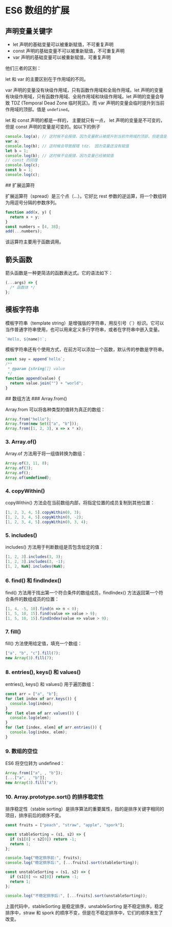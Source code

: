 # ES6 数组的扩展

<script setup lang='ts'>
import { ref } from "vue";

// 为每个示例创建独立的日志数组
const spreadLogs = ref<ILog[]>([]);
const fromLogs = ref<ILog[]>([]);
const ofLogs = ref<ILog[]>([]);
const copyWithinLogs = ref<ILog[]>([]);
const includesLogs = ref<ILog[]>([]);
const findLogs = ref<ILog[]>([]);
const fillLogs = ref<ILog[]>([]);
const entriesLogs = ref<ILog[]>([]);
const emptyLogs = ref<ILog[]>([]);
const sortLogs = ref<ILog[]>([]);

// 变量声明关键字示例
const variableDeclarationLogs = ref<ILog[]>([]);
try{
  variableDeclarationLogs.value.push({
    name: "变量声明",
    message: `a: ${typeof a}` 
  });
  var a;
  
  console.log(b); // 这时候会导致报错 tdz， 因为变量还没有赋值
  b=1;


}catch(e){
  variableDeclarationLogs.value.push({
    name: "变量声明",
    message: e.message
  });

  try{
      console.log(c); // 这时候会导致报错 tdz， 因为变量还没有赋值
  } catch(e){
      variableDeclarationLogs.value.push({
    name: "变量声明",
    message: e.message
  });
  }
}

// 模板字符串示例
const templateStringLogs = ref<ILog[]>([]);
templateStringLogs.value.push({
  name: "模板字符串",
  message: "hello world"
});

// 扩展运算符示例
console.vlog = (...args) => {
  spreadLogs.value.push({
    name: "spread",
    message: args.join(" ")
  });
};


const numbers = [4, 38];
function add(x, y) {
  return x + y;
}
console.vlog(add(...numbers));

// Array.from 示例
console.vlog = (...args) => {
  fromLogs.value.push({
    name: "from",
    message: args.join(" ")
  });
};

console.vlog(Array.from('hello'));
console.vlog(Array.from(new Set(['a', 'b'])));
console.vlog(Array.from([1, 2, 3], x => x * x));

// Array.of 示例
console.vlog = (...args) => {
  ofLogs.value.push({
    name: "of",
    message: args.join(" ")
  });
};

console.vlog(Array.of(3, 11, 8));
console.vlog(Array.of(3));
console.vlog(Array.of());
console.vlog(Array.of(undefined));

// copyWithin 示例
console.vlog = (...args) => {
  copyWithinLogs.value.push({
    name: "copyWithin",
    message: args.join(" ")
  });
};

console.vlog([1, 2, 3, 4, 5].copyWithin(0, 3));
console.vlog([1, 2, 3, 4, 5].copyWithin(0, -2));
console.vlog([1, 2, 3, 4, 5].copyWithin(0, 3, 4));

// includes 示例
console.vlog = (...args) => {
  includesLogs.value.push({
    name: "includes",
    message: args.join(" ")
  });
};

console.vlog([1, 2, 3].includes(3, 3));
console.vlog([1, 2, 3].includes(3, -1));
console.vlog([1, 2, NaN].includes(NaN));

// find 和 findIndex 示例
console.vlog = (...args) => {
  findLogs.value.push({
    name: "find",
    message: args.join(" ")
  });
};

console.vlog([1, 4, -5, 10].find(n => n < 0));
console.vlog([1, 5, 10, 15].find(value => value > 9));
console.vlog([1, 5, 10, 15].findIndex(value => value > 9));

// fill 示例
console.vlog = (...args) => {
  fillLogs.value.push({
    name: "fill",
    message: args.join(" ")
  });
};

console.vlog(['a', 'b', 'c'].fill(7));
console.vlog(new Array(3).fill(7));

// entries, keys, values 示例
console.vlog = (...args) => {
  entriesLogs.value.push({
    name: "entries",
    message: args.join(" ")
  });
};

const arr = ['a', 'b'];
for (let index of arr.keys()) {
  console.vlog(`keys: ${index}`);
}
for (let elem of arr.values()) {
  console.vlog(`values: ${elem}`);
}
for (let [index, elem] of arr.entries()) {
  console.vlog(`entries: ${index} ${elem}`);
}

// 空位示例
console.vlog = (...args) => {
  emptyLogs.value.push({
    name: "empty",
    message: args.join(" ")
  });
};

console.vlog(Array.from(['a',,'b']));
console.vlog([...['a',,'b']]);
console.vlog(new Array(3).fill('a'));

// 排序稳定性示例
console.vlog = (...args) => {
  sortLogs.value.push({
    name: "sort",
    message: args.join(" ")
  });
};

const fruits = ["peach", "straw", "apple", "spork"];

const stableSorting = (s1, s2) => {
  if (s1[0] < s2[0]) return -1;
  return 1;
};

console.vlog('稳定排序前:', fruits);
console.vlog('稳定排序后:', [...fruits].sort(stableSorting));

const unstableSorting = (s1, s2) => {
  if (s1[0] <= s2[0]) return -1;
  return 1;
};

console.vlog('不稳定排序后:', [...fruits].sort(unstableSorting));
</script>

## 声明变量关键字

- let 声明的基础变量可以被重新赋值，不可重复声明
- const 声明的基础变量不可以被重新赋值，不可重复声明
- var 声明的基础变量可以被重新赋值，可重复声明

他们三者的区别：

let 和 var 的主要区别在于作用域的不同。

var 声明的变量没有块级作用域，只有函数作用域和全局作用域。let 声明的变量有块级作用域，只有函数作用域、全局作用域和块级作用域。let 声明的变量会导致 TDZ (Temporal Dead Zone 临时死区)。而 var 声明的变量会临时提升到当前作用域的顶部。值是 `undefined`。

let 和 const 声明的都是一样的， 主要就只有一点， let 声明的变量是不可变的，但是 const 声明的变量是可变的。如以下的例子

```js
console.log(a); // 这时候不会报错，因为变量默认被提升到当前作用域的顶部，但是值是 undefined
var a;
console.log(b); // 这时候会导致报错 tdz， 因为变量还没有赋值
let b = 1;
console.log(b); // 这时候不会报错，因为变量已经被赋值
// const 的同理
console.log(c);
const b = 1;
console.log(c);
```

<Log :logs="variableDeclarationLogs"/>
## 扩展运算符

扩展运算符（spread）是三个点（...）。它好比 rest 参数的逆运算，将一个数组转为用逗号分隔的参数序列。

```js
function add(x, y) {
  return x + y;
}
const numbers = [4, 38];
add(...numbers);
```

<Log :logs="spreadLogs" />

该运算符主要用于函数调用。

## 箭头函数

箭头函数是一种更简洁的函数表达式。它的语法如下：

```js
(...args) => {
  /* 函数体 */
};
```

## 模板字符串

模板字符串（template string）是增强版的字符串，用反引号（`）标识。它可以当作普通字符串使用，也可以用来定义多行字符串，或者在字符串中嵌入变量。

```js
`Hello, ${name}!`;
```

模板字符串还有个使用方式，在前方可以添加一个函数，默认传的参数是字符串。

```js
const say = append`hello`;
/**
 * @param {string[]} value
 */
function append(value) {
  return value.join("") + "world";
}
```

<Log :logs="templateStringLogs" />
## 数组方法
### Array.from()

Array.from 可以将各种类型的值转为真正的数组：

```js
Array.from("hello");
Array.from(new Set(["a", "b"]));
Array.from([1, 2, 3], x => x * x);
```

<Log :logs="fromLogs" />

### 3. Array.of()

Array.of 方法用于将一组值转换为数组：

```js
Array.of(3, 11, 8);
Array.of(3);
Array.of();
Array.of(undefined);
```

<Log :logs="ofLogs" />

### 4. copyWithin()

copyWithin() 方法会在当前数组内部，将指定位置的成员复制到其他位置：

```js
[1, 2, 3, 4, 5].copyWithin(0, 3);
[1, 2, 3, 4, 5].copyWithin(0, -2);
[1, 2, 3, 4, 5].copyWithin(0, 3, 4);
```

<Log :logs="copyWithinLogs" />

### 5. includes()

includes() 方法用于判断数组是否包含给定的值：

```js
[1, 2, 3].includes(3, 3);
[1, 2, 3].includes(3, -1);
[1, 2, NaN].includes(NaN);
```

<Log :logs="includesLogs" />

### 6. find() 和 findIndex()

find() 方法用于找出第一个符合条件的数组成员，findIndex() 方法返回第一个符合条件的数组成员的位置：

```js
[1, 4, -5, 10].find(n => n < 0);
[1, 5, 10, 15].find(value => value > 9);
[1, 5, 10, 15].findIndex(value => value > 9);
```

<Log :logs="findLogs" />

### 7. fill()

fill() 方法使用给定值，填充一个数组：

```js
["a", "b", "c"].fill(7);
new Array(3).fill(7);
```

<Log :logs="fillLogs" />

### 8. entries(), keys() 和 values()

entries(), keys() 和 values() 用于遍历数组：

```js
const arr = ["a", "b"];
for (let index of arr.keys()) {
  console.log(index);
}
for (let elem of arr.values()) {
  console.log(elem);
}
for (let [index, elem] of arr.entries()) {
  console.log(index, elem);
}
```

<Log :logs="entriesLogs" />

### 9. 数组的空位

ES6 将空位转为 undefined：

```js
Array.from(["a", , "b"]);
[...["a", , "b"]];
new Array(3).fill("a");
```

<Log :logs="emptyLogs" />

### 10. Array.prototype.sort() 的排序稳定性

排序稳定性（stable sorting）是排序算法的重要属性，指的是排序关键字相同的项目，排序前后的顺序不变。

```js
const fruits = ["peach", "straw", "apple", "spork"];

const stableSorting = (s1, s2) => {
  if (s1[0] < s2[0]) return -1;
  return 1;
};

console.log("稳定排序前:", fruits);
console.log("稳定排序后:", [...fruits].sort(stableSorting));

const unstableSorting = (s1, s2) => {
  if (s1[0] <= s2[0]) return -1;
  return 1;
};

console.log("不稳定排序后:", [...fruits].sort(unstableSorting));
```

<Log :logs="sortLogs" />

上面代码中，stableSorting 是稳定排序，unstableSorting 是不稳定排序。稳定排序中，straw 和 spork 的顺序不变，但是在不稳定排序中，它们的顺序发生了改变。
